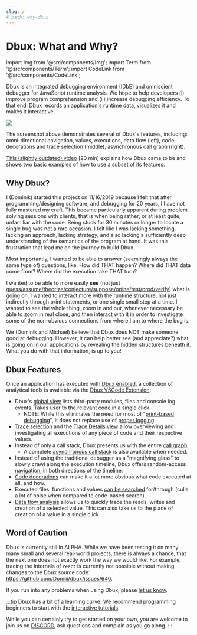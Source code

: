 ```yaml
---
slug: /
# path: why-dbux
---
```


# Dbux: What and Why?

import Img from '@src/components/Img';
import Term from '@src/components/Term';
import CodeLink from '@src/components/CodeLink';


Dbux is an integrated debugging environment (IDbE) and omniscient debugger for JavaScript runtime analysis. We hope to help developers (i) improve program comprehension and (ii) increase debugging efficiency. To that end, Dbux records an application's runtime data, visualizes it and makes it interactive.

<Img screen src="dbux-all-async1.png" />

The screenshot above demonstrates several of Dbux's features, including: omni-directional navigation, values, executions, data flow (left), code decorations and trace selection (middle), asynchronous call graph (right).

[This (slightly outdated) video](https://www.youtube.com/watch?v=m1ANEuZJFT8) [20 min] <span className="color-gray"></span> explains how Dbux came to be and shows two basic examples of how to use a subset of its features.
<!-- <a href="https://www.youtube.com/watch?v=m1ANEuZJFT8" target="_blank" alt="video">
   <img width="150px" src="https://img.youtube.com/vi/m1ANEuZJFT8/0.jpg" />
</a> -->


## Why Dbux?

<!-- https://docusaurus.io/docs/next/markdown-features/admonitions
:::caution -->

I (Dominik) started this project on 11/16/2019 because I felt that after programming/designing software, and debugging for 20 years, I have not fully mastered my craft. This became particularly apparent during problem solving sessions with clients, that is when being rather, or at least quite, unfamiliar with the code. Being stuck for 30 minutes or longer to locate a single bug was not a rare occasion. I felt like I was lacking something, lacking an approach, lacking strategy, and also lacking a sufficiently deep understanding of the semantics of the program at hand. It was this frustration that lead me on the journey to build Dbux.

Most importantly, I wanted to be able to answer (seemingly always the same type of) questions, like: How did THAT happen? Where did THAT data come from? Where did the execution take THAT turn?

I wanted to be able to more easily **see** (not just [guess/assume/theorize/conjecture/suppose/opine/test/prod/verify](https://www.thesaurus.com/browse/guess)) what is going on. I wanted to interact more with the runtime structure, not just indirectly through print statements, or one single small step at a time. I wanted to see the whole thing, zoom in and out, whenever necessary be able to zoom in real close, and then interact with it in order to investigate some of the non-obvious connections from where I am to where the bug is.

We (Dominik and Michael) believe that Dbux does NOT make someone good at debugging. However, it can help better see (and appreciate?) what is going on in our applications by revealing the hidden structures beneath it. What you do with that information, is up to you!



## Dbux Features

<!-- TODO: make this part bigger and more visual -->

Once an application has executed with [Dbux enabled](./runtime-analysis/02-enable-dbux.mdx), a collection of analytical tools is available via the [Dbux VSCode Extension](./tools-and-configuration/01-dbux-code.mdx):

* Dbux's [global view](./runtime-analysis/07-global.mdx) lists third-party modules, files and console log events. Takes user to the relevant code in a single click.
  * NOTE: While this eliminates the need for most of "[print-based debugging](https://www.google.com/search?q=print-based+debugging&hl=en)", it does not replace use of [proper logging](https://www.google.com/search?q=logging+programming+best+practices).
* [Trace selection](./runtime-analysis/05-select-trace.mdx) and the [Trace Details view](./runtime-analysis/09-trace-details.mdx) allow overviewing and investigating all executions of any piece of code and their respective values.
* Instead of only a call stack, Dbux presents us with the entire [call graph](./runtime-analysis/08-call-graph.mdx).
  * A complete [asynchronous call stack](./runtime-analysis/08-call-graph.mdx#call-stack) is also available when needed.
* Instead of using the traditional debugger as a "magnifying glass" to slowly crawl along the execution timeline, Dbux offers random-access [navigation](./runtime-analysis/09-trace-details.mdx#navigation), in both directions of the timeline.
* [Code decorations](./runtime-analysis/04-code-decorations.mdx) can make it a lot more obvious what code executed at all, and how.
* Executed files, functions and values [can be searched](./runtime-analysis/10-search.mdx) for/through (culls a lot of noise when compared to code-based search).
* [Data flow analysis](./runtime-analysis/11-data-flow.mdx) allows us to quickly trace the reads, writes and creation of a selected value. This can also take us to the place of creation of a value in a single click.


## Word of Caution

Dbux is currently still in ALPHA. While we have been testing it on many many small <CodeLink path="samples" /> and several real-world projects, there is always a chance, that the next one does not exactly work the way we would like. For example, tracing the internals of `react` is currently not possible without making changes to the Dbux source code: https://github.com/Domiii/dbux/issues/640.

If you run into any problems when using Dbux, please [let us know](https://discord.gg/8kR2a7h).

:::tip
Dbux has a bit of a learning curve. We recommend programming beginners to start with the [interactive tutorials](./dbux-practice/02-tutorial.md).

While you can certainly try to get started on your own, you are welcome to join us on [DISCORD](https://discord.gg/8kR2a7h), ask questions and complain as you go along.
:::



<!-- ### Debugging Known vs. Unknown Code

TODO -->



<!-- These days, I personally feel even when debugging without Dbux that I start by strategizing, rather than "going with my gut" and put together a priority queue of places to check, before taking the next step. -->


<!-- Debugging is a quintessential task in the day-to-day life of a software developer. Something went wrong, and it is our job to fix it. Sometimes it is something that we did, sometimes it is someone else in our team, and sometimes it is under-documented, malfunctioning behavior or a regression in a dependency. Sometimes the bug is hiding in code we have recently been working on, sometimes it is hiding in code that we have almost entirely forgotten, sometimes it is hidden in the depth of the `node_modules` folder. -->

<!-- While debugging can be tough, we can get a leg up if we have designed a decent software architecture and proper working knowledge of used technology, frameworks and libraries. But even then,  -->



